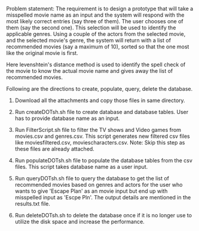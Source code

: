 Problem statement: 
The requirement is to design a prototype that will take a misspelled movie name as an input and the system will respond with the most likely correct entries (say three of them). The user chooses one of them (say the second one). This selection will be used to identify the applicable genres. Using a couple of the actors from the selected movie, and the selected movie's genre, the system will return with a list of recommended movies (say a maximum of 10), sorted so that the one most like the original movie is first.

Here levenshtein's distance method is used to identify the spell check of the movie to know the actual movie name and gives away the  list of recommended movies.

Following are the directions to create, populate, query, delete the database.

1. Download all the attachments and copy those files in same directory.

2. Run createDOTsh.sh file to create database and database tables. User has to provide database name as an input.

3. Run FilterScript.sh file to filter the TV shows and Video games from movies.csv and genres.csv. This script generates new filtered csv files like moviesfiltered.csv, moviescharacters.csv.
Note: Skip this step as these files are already attached.

4. Run populateDOTsh.sh file to populate the database tables from the csv files. This script takes database name as a user input.

5. Run queryDOTsh.sh file to query the database to get the list of recommended movies based on genres and actors for the user who wants to give 'Escape Plan' as an movie input but end up with misspelled input as 'Escpe Pln'. The output details are mentioned in the results.txt file.

6. Run deleteDOTsh.sh to delete the database once if it is no longer use to utilize the disk space and increase the performance.
